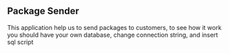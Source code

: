 ## Package Sender
This application help us to send packages to customers, to see how it work you should have your own database, change connection string, and insert sql script
